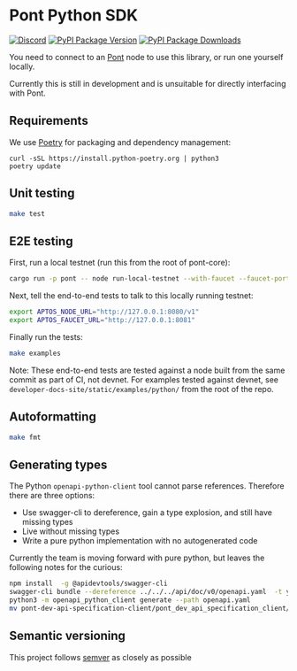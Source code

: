 # Pont Python SDK
[![Discord][discord-image]][discord-url]
[![PyPI Package Version][pypi-image-version]][pypi-url]
[![PyPI Package Downloads][pypi-image-downloads]][pypi-url]

You need to connect to an [Pont](https:/github.com/aptos-labs/pont-core/) node to use this library, or run one
yourself locally.

Currently this is still in development and is unsuitable for directly interfacing with Pont.

## Requirements
We use [Poetry](https://python-poetry.org/docs/#installation) for packaging and dependency management:

```
curl -sSL https://install.python-poetry.org | python3
poetry update
```

## Unit testing
```bash
make test
```

## E2E testing
First, run a local testnet (run this from the root of pont-core):

```bash
cargo run -p pont -- node run-local-testnet --with-faucet --faucet-port 8081 --force-restart --assume-yes
```

Next, tell the end-to-end tests to talk to this locally running testnet:

```bash
export APTOS_NODE_URL="http://127.0.0.1:8080/v1"
export APTOS_FAUCET_URL="http://127.0.0.1:8081"
```

Finally run the tests:

```bash
make examples
```

Note: These end-to-end tests are tested against a node built from the same commit as part of CI, not devnet. For examples tested against devnet, see `developer-docs-site/static/examples/python/` from the root of the repo.

## Autoformatting
```bash
make fmt
```

## Generating types
The Python `openapi-python-client` tool cannot parse references. Therefore there are three options:

- Use swagger-cli to dereference, gain a type explosion, and still have missing types
- Live without missing types
- Write a pure python implementation with no autogenerated code

Currently the team is moving forward with pure python, but leaves the following notes for the curious:

```bash
npm install  -g @apidevtools/swagger-cli
swagger-cli bundle --dereference ../../../api/doc/v0/openapi.yaml  -t yaml > openapi.yaml
python3 -m openapi_python_client generate --path openapi.yaml
mv pont-dev-api-specification-client/pont_dev_api_specification_client/ pont_sdk/openapi
```

## Semantic versioning
This project follows [semver](https://semver.org/) as closely as possible

[repo]: https://github.com/aptos-labs/pont-core
[pypi-image-version]: https://img.shields.io/pypi/v/pont-sdk.svg
[pypi-image-downloads]: https://img.shields.io/pypi/dm/pont-sdk.svg
[pypi-url]: https://pypi.org/project/pont-sdk
[discord-image]: https://img.shields.io/discord/945856774056083548?label=Discord&logo=discord&style=flat~~~~
[discord-url]: https://discord.gg/pontlabs
